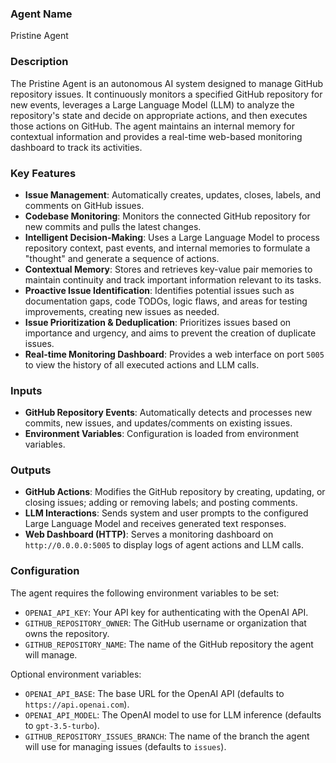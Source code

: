### Agent Name
Pristine Agent

### Description
The Pristine Agent is an autonomous AI system designed to manage GitHub repository issues. It continuously monitors a specified GitHub repository for new events, leverages a Large Language Model (LLM) to analyze the repository's state and decide on appropriate actions, and then executes those actions on GitHub. The agent maintains an internal memory for contextual information and provides a real-time web-based monitoring dashboard to track its activities.

### Key Features
*   **Issue Management**: Automatically creates, updates, closes, labels, and comments on GitHub issues.
*   **Codebase Monitoring**: Monitors the connected GitHub repository for new commits and pulls the latest changes.
*   **Intelligent Decision-Making**: Uses a Large Language Model to process repository context, past events, and internal memories to formulate a "thought" and generate a sequence of actions.
*   **Contextual Memory**: Stores and retrieves key-value pair memories to maintain continuity and track important information relevant to its tasks.
*   **Proactive Issue Identification**: Identifies potential issues such as documentation gaps, code TODOs, logic flaws, and areas for testing improvements, creating new issues as needed.
*   **Issue Prioritization & Deduplication**: Prioritizes issues based on importance and urgency, and aims to prevent the creation of duplicate issues.
*   **Real-time Monitoring Dashboard**: Provides a web interface on port `5005` to view the history of all executed actions and LLM calls.

### Inputs
*   **GitHub Repository Events**: Automatically detects and processes new commits, new issues, and updates/comments on existing issues.
*   **Environment Variables**: Configuration is loaded from environment variables.

### Outputs
*   **GitHub Actions**: Modifies the GitHub repository by creating, updating, or closing issues; adding or removing labels; and posting comments.
*   **LLM Interactions**: Sends system and user prompts to the configured Large Language Model and receives generated text responses.
*   **Web Dashboard (HTTP)**: Serves a monitoring dashboard on `http://0.0.0.0:5005` to display logs of agent actions and LLM calls.

### Configuration
The agent requires the following environment variables to be set:
*   `OPENAI_API_KEY`: Your API key for authenticating with the OpenAI API.
*   `GITHUB_REPOSITORY_OWNER`: The GitHub username or organization that owns the repository.
*   `GITHUB_REPOSITORY_NAME`: The name of the GitHub repository the agent will manage.

Optional environment variables:
*   `OPENAI_API_BASE`: The base URL for the OpenAI API (defaults to `https://api.openai.com`).
*   `OPENAI_API_MODEL`: The OpenAI model to use for LLM inference (defaults to `gpt-3.5-turbo`).
*   `GITHUB_REPOSITORY_ISSUES_BRANCH`: The name of the branch the agent will use for managing issues (defaults to `issues`).